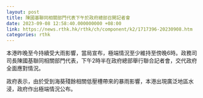 ```yaml
---
layout: post
title: 陳國基聯同相關部門代表下午於政府總部召開記者會
date: 2023-09-08 12:58:40.000000000 +08:00
link: https://news.rthk.hk/rthk/ch/component/k2/1717396-20230908.htm
categories: rthk
---
```


本港昨晚至今持續受大雨影響，當局宣布，極端情況至少維持至傍晚6時。政務司司長陳國基聯同相關部門代表，下午2時半在政府總部舉行聯合記者會，交代政府全面應對情況。
 
政府表示，由於受到海葵殘餘相關低壓槽帶來的暴雨影響，本港出現廣泛地區水浸，政府作出極端情況公布。
